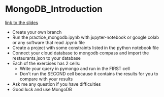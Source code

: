 # MongoDB_Introduction
[link to the slides](https://docs.google.com/presentation/d/1zRyLCZAO7tDEYwlMTC7tU8O9K7Fws4GpwwNrG2lphQo/edit)
- Create your own branch
- Run the practice_mongodb.ipynb with jupyter-notebook or google colab or any software that read .ipynb file
- Create a project with some constraints listed in the python notebook file
- Connect your cloud database to mongodb compass and import the restaurants.json to your database
- Each of the exercises has 2 cells:
    + Write your query in pymongo and run in the FIRST cell
    + Don't run the SECOND cell because it contains the results for you to compare with your results
- Ask me any question if you have difficulties
- Good luck and use MongoDB
